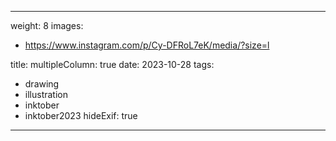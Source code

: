 
---
weight: 8
images:
- https://www.instagram.com/p/Cy-DFRoL7eK/media/?size=l

title:
multipleColumn: true
date: 2023-10-28
tags:
- drawing
- illustration
- inktober
- inktober2023
hideExif: true
---

